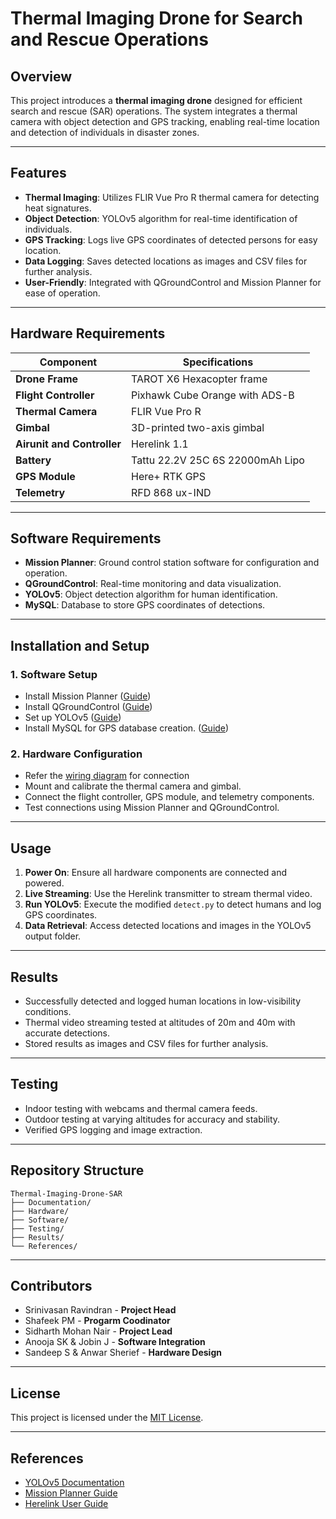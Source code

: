 # Thermal Imaging Drone for Search and Rescue Operations

## Overview

This project introduces a **thermal imaging drone** designed for efficient search and rescue (SAR) operations. The system integrates a thermal camera with object detection and GPS tracking, enabling real-time location and detection of individuals in disaster zones.

---

## Features

- **Thermal Imaging**: Utilizes FLIR Vue Pro R thermal camera for detecting heat signatures.
- **Object Detection**: YOLOv5 algorithm for real-time identification of individuals.
- **GPS Tracking**: Logs live GPS coordinates of detected persons for easy location.
- **Data Logging**: Saves detected locations as images and CSV files for further analysis.
- **User-Friendly**: Integrated with QGroundControl and Mission Planner for ease of operation.

---

## Hardware Requirements


| Component             | Specifications                   |
| ----------------------- | ---------------------------------- |
| **Drone Frame**       | TAROT X6 Hexacopter frame        |
| **Flight Controller** | Pixhawk Cube Orange with ADS-B   |
| **Thermal Camera**    | FLIR Vue Pro R                   |
| **Gimbal**            | 3D-printed two-axis gimbal       |
| **Airunit and Controller**| Herelink 1.1                 |
| **Battery**           | Tattu 22.2V 25C 6S 22000mAh Lipo |
| **GPS Module**        | Here+ RTK GPS                    |
| **Telemetry**         | RFD 868 ux-IND                   |

---

## Software Requirements

- **Mission Planner**: Ground control station software for configuration and operation.
- **QGroundControl**: Real-time monitoring and data visualization.
- **YOLOv5**: Object detection algorithm for human identification.
- **MySQL**: Database to store GPS coordinates of detections.

---

## Installation and Setup

### 1. Software Setup

- Install Mission Planner ([Guide](https://github.com/sidharthmohannair/Mission-Planner-Installation-using-Mono#readme))
- Install QGroundControl ([Guide](https://docs.qgroundcontrol.com/master/en/qgc-user-guide/getting_started/download_and_install.html))
- Set up YOLOv5 ([Guide](https://github.com/ultralytics/yolov5?tab=readme-ov-file))
- Install MySQL for GPS database creation. ([Guide](/Documentation/Database_Creation_Guide.md))

### 2. Hardware Configuration

- Refer the [wiring diagram](/Hardware/Wiring_Diagram.jpg) for connection
- Mount and calibrate the thermal camera and gimbal.
- Connect the flight controller, GPS module, and telemetry components.
- Test connections using Mission Planner and QGroundControl.

---

## Usage

1. **Power On**: Ensure all hardware components are connected and powered.
2. **Live Streaming**: Use the Herelink transmitter to stream thermal video.
3. **Run YOLOv5**: Execute the modified `detect.py` to detect humans and log GPS coordinates.
4. **Data Retrieval**: Access detected locations and images in the YOLOv5 output folder.

---

## Results

- Successfully detected and logged human locations in low-visibility conditions.
- Thermal video streaming tested at altitudes of 20m and 40m with accurate detections.
- Stored results as images and CSV files for further analysis.

---

## Testing

- Indoor testing with webcams and thermal camera feeds.
- Outdoor testing at varying altitudes for accuracy and stability.
- Verified GPS logging and image extraction.

---

## Repository Structure

```plaintext
Thermal-Imaging-Drone-SAR
├── Documentation/
├── Hardware/
├── Software/
├── Testing/
├── Results/
└── References/
```

---

## Contributors

- Srinivasan Ravindran - **Project Head**
- Shafeek PM - **Progarm Coodinator**
- Sidharth Mohan Nair - **Project Lead**
- Anooja SK & Jobin J - **Software Integration**
- Sandeep S & Anwar Sherief - **Hardware Design**

---

## License

This project is licensed under the [MIT License](LICENSE).

---

## References

- [YOLOv5 Documentation](https://docs.ultralytics.com/)
- [Mission Planner Guide](https://ardupilot.org/planner/)
- [Herelink User Guide](https://docs.cubepilot.org/)

